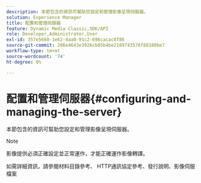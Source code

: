 ```yaml
---
description: 本節包含的資訊可幫助您設定和管理影像呈現伺服器。
solution: Experience Manager
title: 配置和管理伺服器
feature: Dynamic Media Classic,SDK/API
role: Developer,Administrator,User
exl-id: 357e5660-1e62-4aa0-91c2-696cacac8f86
source-git-commit: 206e4643e3926cb85b4be2189743578f88180be7
workflow-type: tm+mt
source-wordcount: '74'
ht-degree: 0%

---
```


# 配置和管理伺服器{#configuring-and-managing-the-server}

本節包含的資訊可幫助您設定和管理影像呈現伺服器。

>[!NOTE]
>
>影像提供必須正確設定並正常運作，才能正確運作影像轉譯。

如需詳細資訊，請參閱材料目錄參考、 HTTP通訊協定參考、發行說明、影像伺服檔案
